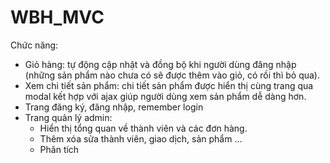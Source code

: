 # WBH_MVC
Chức năng:
- Giỏ hàng: tự động cập nhật và đồng bộ khi người dùng đăng nhập (những sản phẩm nào chưa có sẽ được thêm vào giỏ, có rồi thì bỏ qua).
- Xem chi tiết sản phẩm: chi tiết sản phẩm được hiển thị cùng trang qua modal kết hợp với ajax giúp người dùng xem sản phẩm dễ dàng hơn.
- Trang đăng ký, đăng nhập, remember login
- Trang quản lý admin:
	+ Hiển thị tổng quan về thành viên và các đơn hàng.
	+ Thêm xóa sửa thành viên, giao dịch, sản phẩm ...
	+ Phân tích
	
